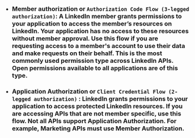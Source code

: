 - ### Member authorization or `Authorization Code Flow (3-legged authorization)`: A LinkedIn member grants permissions to your application to access the member’s resources on LinkedIn. Your application has no access to these resources without member approval. Use this flow if you are requesting access to a member's account to use their data and make requests on their behalf. This is the most commonly used permission type across LinkedIn APIs. Open permissions available to all applications are of this type. 
- ### Application Authorization or `Client Credential Flow (2-legged authorization)` : LinkedIn grants permissions to your application to access protected LinkedIn resources. If you are accessing APIs that are not member specific, use this flow. Not all APIs support Application Authorization. For example, Marketing APIs must use Member Authorization.
